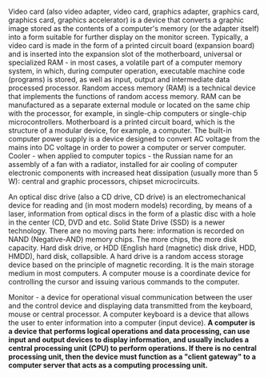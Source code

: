 Video card (also video adapter, video card, graphics adapter, graphics card, graphics card, graphics accelerator) is a device that converts a graphic image stored as the contents of a computer's memory (or the adapter itself) into a form suitable for further display on the monitor screen. Typically, a video card is made in the form of a printed circuit board (expansion board) and is inserted into the expansion slot of the motherboard, universal or specialized
RAM  - in most cases, a volatile part of a computer memory system, in which, during computer operation, executable machine code (programs) is stored, as well as input, output and intermediate data processed processor. Random access memory (RAM) is a technical device that implements the functions of random access memory. RAM can be manufactured as a separate external module or located on the same chip with the processor, for example, in single-chip computers or single-chip microcontrollers.
Motherboard  is a printed circuit board, which is the structure of a modular device, for example, a computer.
The built-in computer power supply is a device designed to convert AC voltage from the mains into DC voltage in order to power a computer or server computer.
Cooler - when applied to computer topics - the Russian name for an assembly of a fan with a radiator, installed for air cooling of computer electronic components with increased heat dissipation (usually more than 5 W): central and graphic processors, chipset microcircuits.

An optical disc drive (also a CD drive, CD drive) is an electromechanical device for reading and (in most modern models) recording, by means of a laser, information from optical discs in the form of a plastic disc with a hole in the center (CD, DVD and etc.
Solid State Drive (SSD) is a newer technology. There are no moving parts here: information is recorded on NAND (Negative-AND) memory chips. The more chips, the more disk capacity.
Hard disk drive, or HDD (English hard (magnetic) disk drive, HDD, HMDD), hard disk, collapsible. A hard drive is a random access storage device based on the principle of magnetic recording. It is the main storage medium in most computers.
A computer mouse is a coordinate device for controlling the cursor and issuing various commands to the computer.

Monitor - a device for operational visual communication between the user and the control device and displaying data transmitted from the keyboard, mouse or central processor.
A computer keyboard is a device that allows the user to enter information into a computer (input device).
**A computer is a device that performs logical operations and data processing, can use input and output devices to display information, and usually includes a central processing unit (CPU) to perform operations. If there is no central processing unit, then the device must function as a "client gateway" to a computer server that acts as a computing processing unit.**


